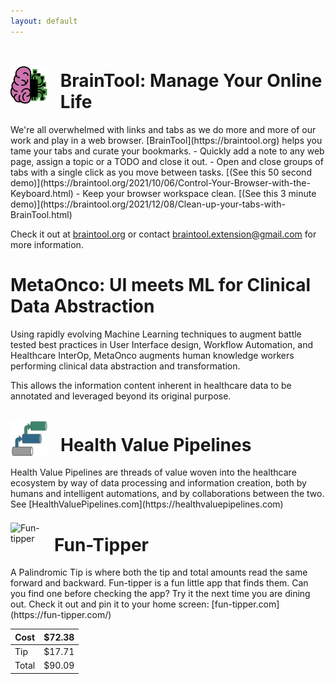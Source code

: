 ```yaml
---
layout: default
---
```

<div style="display:flex; align-items:center">
<img src="./transparentBTlogo.png" alt="BrainTool" style="height: 60px; width:60px; margin-right:20px"/>
<h1>BrainTool: Manage Your Online Life</h1>
</div>
We're all overwhelmed with links and tabs as we do more and more of our work and play in a web browser. [BrainTool](https://braintool.org) helps you tame your tabs and curate your bookmarks.
- Quickly add a note to any web page, assign a topic or a TODO and close it out. 
- Open and close groups of tabs with a single click as you move between tasks. [(See this 50 second demo)](https://braintool.org/2021/10/06/Control-Your-Browser-with-the-Keyboard.html)
- Keep your browser workspace clean. [(See this 3 minute demo)](https://braintool.org/2021/12/08/Clean-up-your-tabs-with-BrainTool.html)

Check it out at [braintool.org](https://braintool.org) or contact braintool.extension@gmail.com for more information.

# MetaOnco: UI meets ML for Clinical Data Abstraction
Using rapidly evolving Machine Learning techniques to augment battle tested best practices in User Interface design, Workflow Automation, and Healthcare InterOp, MetaOnco augments human knowledge workers performing clinical data abstraction and transformation.

This allows the information content inherent in healthcare data to be annotated and leveraged beyond its original purpose.


<div style="display:flex; align-items:center">
<img src="./hvp.png" alt="HVP" style="height: 60px; width:60px; margin-right:20px"/>
<h1>Health Value Pipelines</h1>
</div>
Health Value Pipelines are threads of value woven into the healthcare ecosystem by way of data processing and information creation, both by humans and intelligent automations, and by collaborations between the two. See [HealthValuePipelines.com](https://healthvaluepipelines.com)

<div style="display:flex; align-items:center">
<img src="./fun-tipper.ico" alt="Fun-tipper" style="height: 50px; width:50px; margin-right:20px"/>
<h1>Fun-Tipper</h1>
</div>
A Palindromic Tip is where both the tip and total amounts read the same forward and backward. Fun-tipper is a fun little app that finds them. Can you find one before checking the app? Try it the next time you are dining out. Check it out and pin it to your home screen: [fun-tipper.com](https://fun-tipper.com/)

| Cost | $72.38 |
| ---- | ------ |
| Tip  | $17.71 |
| Total | $90.09 |
